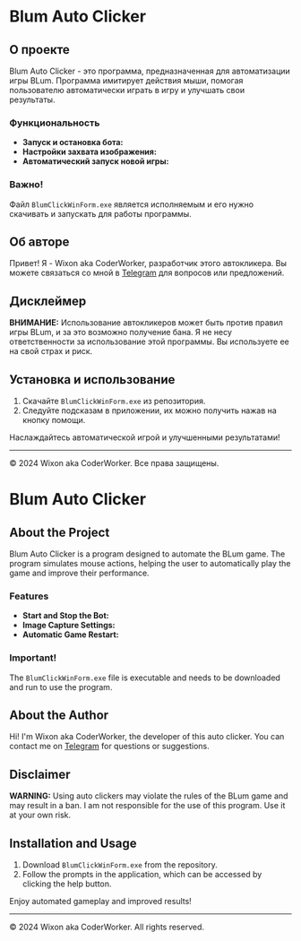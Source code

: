 # Blum Auto Clicker

## О проекте
Blum Auto Clicker - это программа, предназначенная для автоматизации игры BLum. Программа имитирует действия мыши, помогая пользователю автоматически играть в игру и улучшать свои результаты. 

### Функциональность
- **Запуск и остановка бота:** 
- **Настройки захвата изображения:** 
- **Автоматический запуск новой игры:** 

### Важно!
Файл `BlumClickWinForm.exe` является исполняемым и его нужно скачивать и запускать для работы программы.

## Об авторе
Привет! Я - Wixon aka CoderWorker, разработчик этого автокликера. Вы можете связаться со мной в [Telegram](https://t.me/CoderWorker) для вопросов или предложений.

## Дисклеймер
**ВНИМАНИЕ:** Использование автокликеров может быть против правил игры BLum, и за это возможно получение бана. Я не несу ответственности за использование этой программы. Вы используете ее на свой страх и риск.

## Установка и использование
1. Скачайте `BlumClickWinForm.exe` из репозитория.
2. Следуйте подсказам в приложении, их можно получить нажав на кнопку помощи.

Наслаждайтесь автоматической игрой и улучшенными результатами!

---
© 2024 Wixon aka CoderWorker. Все права защищены.

# Blum Auto Clicker

## About the Project
Blum Auto Clicker is a program designed to automate the BLum game. The program simulates mouse actions, helping the user to automatically play the game and improve their performance.

### Features
- **Start and Stop the Bot:** 
- **Image Capture Settings:** 
- **Automatic Game Restart:** 

### Important!
The `BlumClickWinForm.exe` file is executable and needs to be downloaded and run to use the program.

## About the Author
Hi! I'm Wixon aka CoderWorker, the developer of this auto clicker. You can contact me on [Telegram](https://t.me/CoderWorker) for questions or suggestions.

## Disclaimer
**WARNING:** Using auto clickers may violate the rules of the BLum game and may result in a ban. I am not responsible for the use of this program. Use it at your own risk.

## Installation and Usage
1. Download `BlumClickWinForm.exe` from the repository.
2. Follow the prompts in the application, which can be accessed by clicking the help button.

Enjoy automated gameplay and improved results!

---
© 2024 Wixon aka CoderWorker. All rights reserved.
